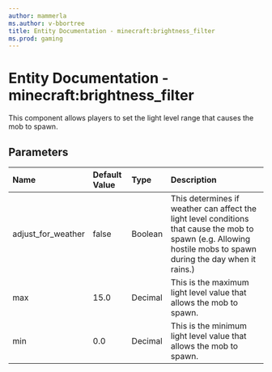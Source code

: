 ```yaml
---
author: mammerla
ms.author: v-bbortree
title: Entity Documentation - minecraft:brightness_filter
ms.prod: gaming
---
```


# Entity Documentation - minecraft:brightness_filter

This component allows players to set the light level range that causes the mob to spawn.

## Parameters

|Name |Default Value |Type | Description |
|:-----------|:-----------|:-----------|:-----------|
|adjust_for_weather |false |Boolean |This determines if weather can affect the light level conditions that cause the mob to spawn (e.g. Allowing hostile mobs to spawn during the day when it rains.) |
|max |15.0 |Decimal | This is the maximum light level value that allows the mob to spawn. |
|min |0.0 |Decimal |This is the minimum light level value that allows the mob to spawn.|
